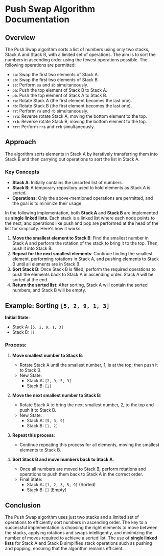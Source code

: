 # Push Swap Algorithm Documentation

## Overview

The Push Swap algorithm sorts a list of numbers using only two stacks, Stack A and Stack B, with a limited set of operations. The aim is to sort the numbers in ascending order using the fewest operations possible. The following operations are permitted:

- `sa`: Swap the first two elements of Stack A.
- `sb`: Swap the first two elements of Stack B.
- `ss`: Perform `sa` and `sb` simultaneously.
- `pa`: Push the top element of Stack B to Stack A.
- `pb`: Push the top element of Stack A to Stack B.
- `ra`: Rotate Stack A (the first element becomes the last one).
- `rb`: Rotate Stack B (the first element becomes the last one).
- `rr`: Perform `ra` and `rb` simultaneously.
- `rra`: Reverse rotate Stack A, moving the bottom element to the top.
- `rrb`: Reverse rotate Stack B, moving the bottom element to the top.
- `rrr`: Perform `rra` and `rrb` simultaneously.

## Approach

The algorithm sorts elements in Stack A by iteratively transferring them into Stack B and then carrying out operations to sort the list in Stack A.

### Key Concepts
- **Stack A**: Initially contains the unsorted list of numbers.
- **Stack B**: A temporary repository used to hold elements as Stack A is sorted.
- **Operations**: Only the above-mentioned operations are permitted, and the goal is to minimize their usage.

In the following implementation, both **Stack A** and **Stack B** are implemented as **single linked lists**. Each stack is a linked list where each node points to the next, and operations like push and pop are performed at the head of the list for simplicity. Here's how it works:

1. **Move the smallest element to Stack B**: Find the smallest number in Stack A and perform the rotation of the stack to bring it to the top. Then, push it into Stack B.
2. **Repeat for the next smallest elements**: Continue finding the smallest element, performing rotations in Stack A, and pushing elements to Stack B until all elements are in Stack B.
3. **Sort Stack B**: Once Stack B is filled, perform the required operations to push the elements back to Stack A in ascending order. Stack A will be sorted at the end.
4. **Return the sorted list**: After sorting, Stack A will contain the sorted numbers, and Stack B will be empty.

## Example: Sorting `[5, 2, 9, 1, 3]`

**Initial State**:
- Stack A: `[5, 2, 9, 1, 3]`
- Stack B: `[]`

### Process:
1. **Move smallest number to Stack B**:
   - Rotate Stack A until the smallest number, 1, is at the top; then push it to Stack B.
   - New State: 
     - Stack A: `[2, 9, 5, 3]`
     - Stack B: `[1]`
   
2. **Move the next smallest number to Stack B**:
   - Rotate Stack A to bring the next smallest number, 2, to the top and push it to Stack B.
   - New State:
     - Stack A: `[5, 3, 9]`
     - Stack B: `[1, 2]`
   
3. **Repeat this process**:
   - Continue repeating this process for all elements, moving the smallest elements to Stack B.

4. **Sort Stack B and move numbers back to Stack A**:
   - Once all numbers are moved to Stack B, perform rotations and operations to push them back to Stack A in the correct order.
   - Final State:
     - Stack A: `[1, 2, 3, 5, 9]` (Sorted)
     - Stack B: `[]` (Empty)

## Conclusion

The Push Swap algorithm uses just two stacks and a limited set of operations to efficiently sort numbers in ascending order. The key to a successful implementation is choosing the right elements to move between the stacks, applying rotations and swaps intelligently, and minimizing the number of moves required to achieve a sorted list. The use of **single linked lists** for Stack A and Stack B simplifies stack operations such as pushing and popping, ensuring that the algorithm remains efficient.
